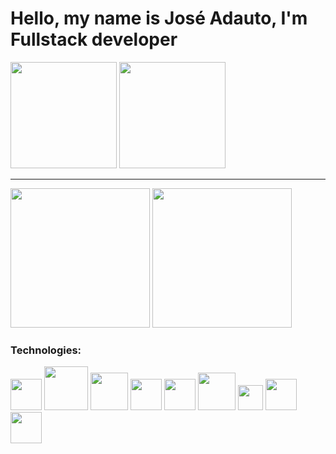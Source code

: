 <h1> Hello, my name is José Adauto, I'm Fullstack developer </h1>

<div>
<img height="170cm" src="https://github-readme-stats.vercel.app/api?username=albadauto&show_icons=true&theme=tokyonight">
<img height="170cm" src="https://github-readme-stats.vercel.app/api/top-langs/?username=albadauto&layout=compact&theme=tokyonight">
 </div>
<hr>
<div>
<img src="https://c.tenor.com/41I-iMyClCgAAAAd/programmer-programming.gif" height="223cm"> 
<img src="https://blog.unyleya.edu.br/wp-content/uploads/2020/03/giphy-2.gif" height="223cm">
</div>
<h3> Technologies: </h3>

<div>
<img src="https://assets.zabbix.com/img/brands/python.svg" width="50"> 

<img src="https://www.php.net/images/logos/new-php-logo.svg" width="70">
  
<img src="https://cdn.worldvectorlogo.com/logos/codeigniter.svg" width="60">
  
<img src="https://cdn.freebiesupply.com/logos/large/2x/bootstrap-4-logo-svg-vector.svg" width="50">
 
<img src="https://cdn.iconscout.com/icon/free/png-256/javascript-2752148-2284965.png" width="50">
 
  
<img src="https://icones.pro/wp-content/uploads/2021/05/icone-html-orange.png" width="60">

<img src="https://logodownload.org/wp-content/uploads/2017/04/css-3-logo-1.png" width="40">
 
 
 <img src="https://icon-library.com/images/node-js-icon/node-js-icon-8.jpg" width="50">
 <img src="http://pngimg.com/uploads/mysql/mysql_PNG36.png" width="50">
 
 


 
</div>

